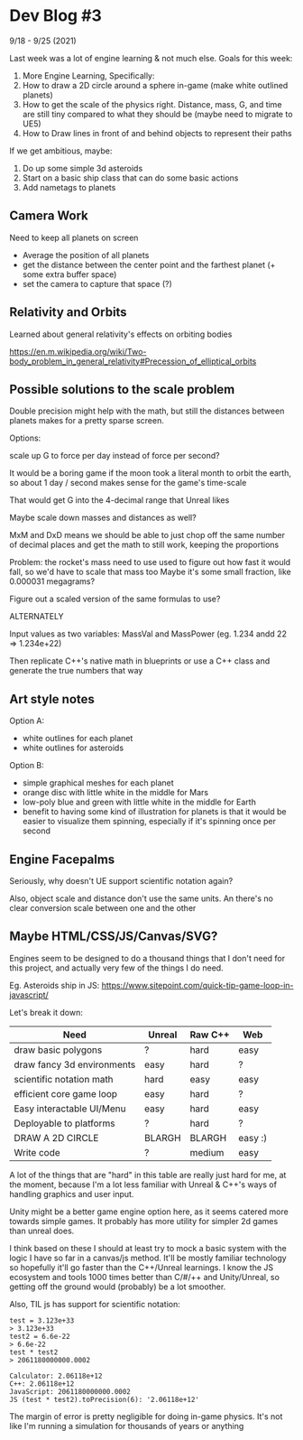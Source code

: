# Dev Blog #3

9/18 - 9/25 (2021)

Last week was a lot of engine learning & not much else. Goals for this week:

1. More Engine Learning, Specifically:
1. How to draw a 2D circle around a sphere in-game (make white outlined planets)
1. How to get the scale of the physics right. Distance, mass, G, and time are still tiny compared to what they should be (maybe need to migrate to UE5)
1. How to Draw lines in front of and behind objects to represent their paths

If we get ambitious, maybe:

1. Do up some simple 3d asteroids
1. Start on a basic ship class that can do some basic actions
1. Add nametags to planets

## Camera Work

Need to keep all planets on screen

- Average the position of all planets
- get the distance between the center point and the farthest planet (+ some extra buffer space)
- set the camera to capture that space (?)

## Relativity and Orbits

Learned about general relativity's effects on orbiting bodies

https://en.m.wikipedia.org/wiki/Two-body_problem_in_general_relativity#Precession_of_elliptical_orbits

## Possible solutions to the scale problem

Double precision might help with the math, but still the distances between planets makes for a pretty sparse screen.

Options:

scale up G to force per day instead of force per second?

It would be a boring game if the moon took a literal month to orbit the earth, so about 1 day / second makes sense for the game's time-scale

That would get G into the 4-decimal range that Unreal likes

Maybe scale down masses and distances as well?

MxM and DxD means we should be able to just chop off the same number of decimal places and get the math to still work, keeping the proportions

Problem: the rocket's mass need to use used to figure out how fast it would fall, so we'd have to scale that mass too
Maybe it's some small fraction, like 0.000031 megagrams?

Figure out a scaled version of the same formulas to use?

ALTERNATELY

Input values as two variables: MassVal and MassPower (eg. 1.234 andd 22 => 1.234e+22)

Then replicate C++'s native math in blueprints or use a C++ class and generate the true numbers that way

## Art style notes

Option A:

- white outlines for each planet
- white outlines for asteroids

Option B:

- simple graphical meshes for each planet
- orange disc with little white in the middle for Mars
- low-poly blue and green with little white in the middle for Earth
- benefit to having some kind of illustration for planets is that it would be easier to visualize them spinning, especially if it's spinning once per second

## Engine Facepalms

Seriously, why doesn't UE support scientific notation again?

Also, object scale and distance don't use the same units. An there's no clear conversion scale between one and the other

## Maybe HTML/CSS/JS/Canvas/SVG?

Engines seem to be designed to do a thousand things that I don't need for this project, and actually very few of the things I do need.

Eg. Asteroids ship in JS: https://www.sitepoint.com/quick-tip-game-loop-in-javascript/

Let's break it down:

| Need                       | Unreal | Raw C++ | Web     |
| -------------------------- | ------ | ------- | ------- |
| draw basic polygons        | ?      | hard    | easy    |
| draw fancy 3d environments | easy   | hard    | ?       |
| scientific notation math   | hard   | easy    | easy    |
| efficient core game loop   | easy   | hard    | ?       |
| Easy interactable UI/Menu  | easy   | hard    | easy    |
| Deployable to platforms    | ?      | hard    | ?       |
| DRAW A 2D CIRCLE           | BLARGH | BLARGH  | easy :) |
| Write code                 | ?      | medium  | easy    |

A lot of the things that are "hard" in this table are really just hard for me, at the moment, because I'm a lot less familiar with Unreal & C++'s ways of handling graphics and user input.

Unity might be a better game engine option here, as it seems catered more towards simple games. It probably has more utility for simpler 2d games than unreal does.

I think based on these I should at least try to mock a basic system with the logic I have so far in a canvas/js method. It'll be mostly familiar technology so hopefully it'll go faster than the C++/Unreal learnings. I know the JS ecosystem and tools 1000 times better than C/#/++ and Unity/Unreal, so getting off the ground would (probably) be a lot smoother.

Also, TIL js has support for scientific notation:

```text
test = 3.123e+33
> 3.123e+33
test2 = 6.6e-22
> 6.6e-22
test * test2
> 2061180000000.0002

Calculator: 2.06118e+12
C++: 2.06118e+12
JavaScript: 2061180000000.0002
JS (test * test2).toPrecision(6): '2.06118e+12'
```

The margin of error is pretty negligible for doing in-game physics. It's not like I'm running a simulation for thousands of years or anything
